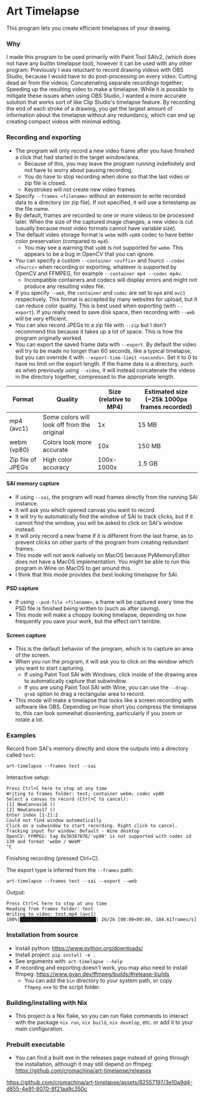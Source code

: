 # Art Timelapse
This program lets you create efficient timelapses of your drawing.

### Why
I made this program to be used primarily with Paint Tool SAIv2, (which does not have any builtin timelapse tool), however it can be used with any other program.
Previously I was reluctant to record drawing videos with OBS Studio, because I would have to do post-processing on every video:
Cutting dead air from the videos; Concatenating separate recordings together; Speeding up the resulting video to make a timelapse.
While it is possible to mitigate these issues when using OBS Studio, I wanted a more accurate solution that works sort of like Clip Studio's timelapse feature.
By recording the end of each stroke of a drawing, you get the largest amount of information about the timelapse without any redundancy, which can end up creating compact videos with minimal editing.

### Recording and exporting
- The program will only record a new video frame after you have finished a click that had started in the target window/area.
  - Because of this, you may leave the program running indefinitely and not have to worry about pausing recording.
  - You do have to stop recording when done so that the last video or zip file is closed.
  - Keystrokes will not create new video frames.
- Specify `--frames <filename>` without an extension to write recorded data to a directory (or zip file). If not specified, it will use a timestamp as the file name.
- By default, frames are recorded to one or more videos to be processed later. When the size of the captured image changes, a new video is cut (usually because most video formats cannot have variable size).
- The default video storage format is `webm` with `vp80` codec to have better color preservation (compared to `mp4`).
  - You may see a warning that `vp80` is not supported for `webm`. This appears to be a bug in OpenCV that you can ignore.
- You can specify a custom `--container <suffix>` and fourcc `--codec <fourcc>` when recording or exporting, whatever is supported by OpenCV and FFMPEG, for example `--container mp4 --codec mp4v`.
  - Incompatible containers and codecs will display errors and might not produce any resulting video file.
- If you specify `--web`, the `container` and `codec` are set to `mp4` and `avc1` respectively. This format is accepted by many websites for upload, but it can reduce color quality. This is best used when exporting (with `--export`). If you really need to save disk space, then recording with `--web` will be very efficient.
- You can also record JPEGs to a zip file with `--zip` but I don't recommend this because it takes up a lot of space. This is how the program originally worked.
- You can export the saved frame data with `--export`. By default the video will try to be made no longer than 60 seconds, like a typical timelapse, but you can override it with `--export-time-limit <seconds>`. Set it to 0 to have no limit on the export length. If the frame data is a directory, such as when previously using `--video`, it will instead concatenate the videos in the directory together, compressed to the appropriate length.

| Format | Quality | Size (relative to MP4) | Estimated size (~25k 1000px frames recorded) |
|--|--|--|--|
| mp4 (avc1) | Some colors will look off from the original | 1x | 15 MB |
| webm (vp80) | Colors look more accurate | 10x | 150 MB |
| Zip file of JPEGs | High color accuracy | 100x-1000x | 1.5 GB |

#### SAI memory capture
- If using `--sai`, the program will read frames directly from the running SAI instance.
- It will ask you which opened canvas you want to record.
- It will try to automatically find the window of SAI to track clicks, but if it cannot find the window, you will be asked to click on SAI's window instead.
- It will only record a new frame if it is different from the last frame, as to prevent clicks on other parts of the program from creating redundant frames.
- This mode will not work natively on MacOS because PyMemoryEditor does not have a MacOS implementation. You might be able to run this program in Wine on MacOS to get around this.
- I think that this mode provides the best looking timelapse for SAI.
#### PSD capture
- If using `--psd-file <filename>`, a frame will be captured every time the PSD file is finished being written to (such as after saving).
- This mode will make a choppy looking timelapse, depending on how frequently you save your work, but the effect isn't terrible.
#### Screen capture
- This is the default behavior of the program, which is to capture an area of the screen.
- When you run the program, it will ask you to click on the window which you want to start capturing.
  - If using Paint Tool SAI with Windows, click inside of the drawing area to automatically capture that subwindow.
  - If you are using Paint Tool SAI with Wine, you can use the `--drag-grab` option to drag a rectangular area to record.
- This mode will make a timelapse that looks like a screen recording with software like OBS. Depending on how short you compress the timelapse to, this can look somewhat disorienting, particularly if you zoom or rotate a lot.

### Examples
Record from SAI's memory directly and store the outputs into a directory called `test`:
```
art-timelapse --frames test --sai
```
Interactive setup:
```
Press Ctrl+C here to stop at any time
Writing to frames folder: test; container webm; codec vp80
Select a canvas to record (Ctrl+C to cancel):
[1] NewCanvas16 ()
[2] NewCanvas17 ()
Enter index [1-2]:2
Could not find window automatically
Click on a subwindow to start recording. Right click to cancel.
Tracking input for window: Default - Wine desktop
OpenCV: FFMPEG: tag 0x30387076/'vp80' is not supported with codec id 139 and format 'webm / WebM'
^C
```
Finishing recording (pressed Ctrl+C).

The export type is inferred from the `--frames` path:
```
art-timelapse --frames test --sai --export --web
```
Output:
```
Press Ctrl+C here to stop at any time
Reading from frames folder: test
Writing to video: test.mp4 (avc1)
100%|████████████████████████████| 26/26 [00:00<00:00, 184.61frames/s]
```

### Installation from source
- Install python: https://www.python.org/downloads/
- Install project: `pip install -e .`
- See arguments with: `art-timelapse --help`
- If recording and exporting doesn't work, you may also need to install ffmpeg: https://www.gyan.dev/ffmpeg/builds/#release-builds
  - You can add the `bin` directory to your system path, or copy `ffmpeg.exe` to the script folder.

### Building/installing with Nix
- This project is a Nix flake, so you can run flake commands to interact with the package `nix run`, `nix build`, `nix develop`, etc. or add it to your main configuration.

### Prebuilt executable
- You can find a built exe in the releases page instead of going through the installation, although it may still depend on ffmpeg: https://github.com/cromachina/art-timelapse/releases

https://github.com/cromachina/art-timelapse/assets/82557197/3e10a9d4-d855-4e91-8070-8f21aa9c350c

